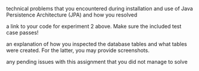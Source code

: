 technical problems that you encountered during installation and use of Java Persistence Architecture (JPA) and how you resolved

a link to your code for experiment 2 above. Make sure the included test case passes!

an explanation of how you inspected the database tables and what tables were created. For the latter, you may provide screenshots.

any pending issues with this assignment that you did not manage to solve
